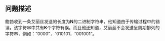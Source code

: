 ## 问题描述

鲍勃收到一条艾丽丝发送的长度为**N**的二进制字符串，他知道由于传输过程中的错误，该字符串中共有**K**个字符有误。而且他还知道，艾丽丝不会发送呈周期排列的字符串，例如：“0000”，“010101，“001001”。